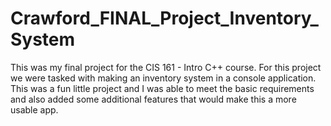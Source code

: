 # Crawford_FINAL_Project_Inventory_System
This was my final project for the CIS 161 - Intro C++ course. For this project we were tasked with making an inventory system in a console application. This was a fun little project and I was able to meet the basic requirements and also added some additional features that would make this a more usable app.
